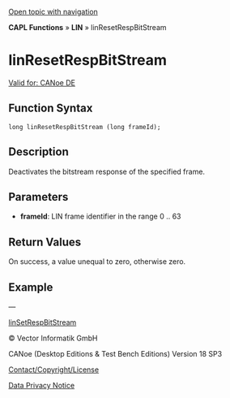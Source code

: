 [Open topic with navigation](../../../../../CANoeDEFamily.htm#Topics/CAPLFunctions/LIN/Functions/CAPLfunctionLINResetRespBitStream.md)

**CAPL Functions** » **LIN** » linResetRespBitStream

# linResetRespBitStream

[Valid for: CANoe DE](../../../Shared/FeatureAvailability.md)

## Function Syntax

```
long linResetRespBitStream (long frameId);
```

## Description

Deactivates the bitstream response of the specified frame.

## Parameters

- **frameId**: LIN frame identifier in the range 0 .. 63

## Return Values

On success, a value unequal to zero, otherwise zero.

## Example

—

[linSetRespBitStream](CAPLfunctionLINSetRespBitStream.md)

© Vector Informatik GmbH

CANoe (Desktop Editions & Test Bench Editions) Version 18 SP3

[Contact/Copyright/License](../../../Shared/ContactCopyrightLicense.md)

[Data Privacy Notice](https://www.vector.com/int/en/company/get-info/privacy-policy/)